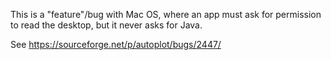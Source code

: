 This is a "feature"/bug with Mac OS, where an app must ask for permission
to read the desktop, but it never asks for Java.

See https://sourceforge.net/p/autoplot/bugs/2447/
